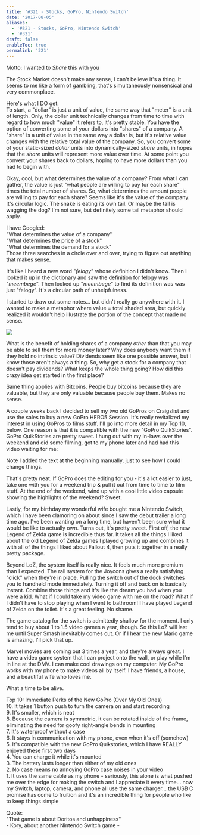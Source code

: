 ```yaml
---
title: '#321 - Stocks, GoPro, Nintendo Switch'
date: '2017-08-05'
aliases:
  - '#321 - Stocks, GoPro, Nintendo Switch'
  - '#321'
draft: false
enableToc: true
permalink: '321'
---
```


Motto: I wanted to _Share_ this with you  
  
The Stock Market doesn't make any sense, I can't believe it's a thing. It seems to me like a form of gambling, that's simultaneously nonsensical and very commonplace.  
  
Here's what I DO get:  
To start, a "dollar" is just a unit of value, the same way that "meter" is a unit of length. Only, the dollar unit technically changes from time to time with regard to how much "value" it refers to, it's pretty stable. You have the option of converting some of your dollars into "shares" of a company. A "share" is a unit of value in the same way a dollar is, but it's relative value changes with the relative total value of the company. So, you convert some of your static-sized _dollar_ units into dynamically-sized _share_ units, in hopes that the _share_ units will represent more value over time. At some point you convert your shares back to dollars, hoping to have more dollars than you had to begin with.  
  
Okay, cool, but what determines the value of a company? From what I can gather, the value is just "what people are willing to pay for each share" times the total number of shares. So, what determines the amount people are willing to pay for each share? Seems like it's the value of the company. It's circular logic. The snake is eating its own tail. Or maybe the tail is wagging the dog? I'm not sure, but definitely some tail metaphor should apply.  
  
I have Googled:  
"What determines the value of a company"  
"What determines the price of a stock"  
"What determines the demand for a stock"  
Those three searches in a circle over and over, trying to figure out anything that makes sense.   
  
It's like I heard a new word "_felogy_" whose definition I didn't know. Then I looked it up in the dictionary and saw the definition for felogy was "_meembege_". Then looked up "_meembege_" to find its definition was was just "felogy". It's a circular path of unhelpfulness.  
  
I started to draw out some notes... but didn't really go anywhere with it. I wanted to make a metaphor where value = total shaded area, but quickly realized it wouldn't help illustrate the portion of the concept that made no sense.  
  
  
[![](assets/321-1.png)](https://4.bp.blogspot.com/-GB0dtXdDiE0/WYYq3%5FasosI/AAAAAAACuTQ/uP-ZFmChKncFM5kj5dWLF5G86Pl6D9FVQCLcBGAs/s1600/%2523321%2B-%2Bstocks.png)
  
  
What is the benefit of holding shares of a company _other_ than that you may be able to sell them for more money later? Why does anybody want them if they hold no intrinsic value? Dividends seem like one possible answer, but I know those aren't always a thing. So, why get a stock for a company that doesn't pay dividends? What keeps the whole thing going? How did this crazy idea get started in the first place?  
  
Same thing applies with Bitcoins. People buy bitcoins because they are valuable, but they are only valuable because people buy them. Makes no sense.  
  
A couple weeks back I decided to sell my two old GoPros on Craigslist and use the sales to buy a new GoPro HERO5 Session. It's really revitalized my interest in using GoPros to films stuff. I'll go into more detail in my Top 10, below. One reason is that it is compatible with the new "GoPro QuikStories". GoPro QuikStories are pretty sweet. I hung out with my in-laws over the weekend and did some filming, got to my phone later and had had this video waiting for me:  
  
  
Note I added the text at the beginning manually, just to see how I could change things.  
  
That's pretty neat. If GoPro does the editing for you - it's a lot easier to just, take one with you for a weekend trip & pull it out from time to time to film stuff. At the end of the weekend, wind up with a cool little video capsule showing the highlights of the weekend? Sweet.  
  
Lastly, for my birthday my wonderful wife bought me a Nintendo Switch, which I have been clamoring on about since I saw the debut trailer a long time ago. I've been wanting on a long time, but haven't been sure what it would be like to actually own. Turns out, it's pretty sweet. First off, the new Legend of Zelda game is incredible thus far. It takes all the things I liked about the old Legend of Zelda games I played growing up and combines it with all of the things I liked about Fallout 4, then puts it together in a really pretty package.  
  
Beyond LoZ, the system itself is really nice. It feels much more premium than I expected. The rail system for the Joycons gives a really satisfying "click" when they're in place. Pulling the switch out of the dock switches you to handheld mode immediately. Turning it off and back on is basically instant. Combine those things and it's like the dream you had when you were a kid. What if I could take my video game with me on the road? What if I didn't have to stop playing when I went to bathroom! I have played Legend of Zelda on the toilet. It's a great feeling. No shame.  
  
The game catalog for the switch is admittedly shallow for the moment. I only tend to buy about 1 to 1.5 video games a year, though. So this LoZ will last me until Super Smash inevitably comes out. Or if I hear the new Mario game is amazing, I'll pick that up.   
  
Marvel movies are coming out 3 times a year, and they're always great. I have a video game system that I can project onto the wall, or play while I'm in line at the DMV. I can make cool drawings on my computer. My GoPro works with my phone to make videos all by itself. I have friends, a house, and a beautiful wife who loves me.   
  
What a time to be alive.  
  
Top 10: Immediate Perks of the New GoPro (Over My Old Ones)  
10\. It takes 1 button push to turn the camera on and start recording  
9\. It's smaller, which is neat  
8\. Because the camera is symmetric, it can be rotated inside of the frame, eliminating the need for goofy right-angle bends in mounting  
7\. It's waterproof without a case  
6\. It stays in communication with my phone, even when it's off (somehow)  
5\. It's compatible with the new GoPro Quikstories, which I have REALLY enjoyed these first two days  
4\. You can charge it while it's mounted  
3\. The battery lasts longer than either of my old ones  
2\. No case means no annoying GoPro case noises in your video  
1\. It uses the same cable as my phone - seriously, this alone is what pushed me over the edge for making the switch and I appreciate it every time... now my Switch, laptop, camera, and phone all use the same charger... the USB C promise has come to fruition and it's an incredible thing for people who like to keep things simple  
  
Quote:   
"That game is about Doritos and unhappiness"   
\- Kory, about another Nintendo Switch game -
